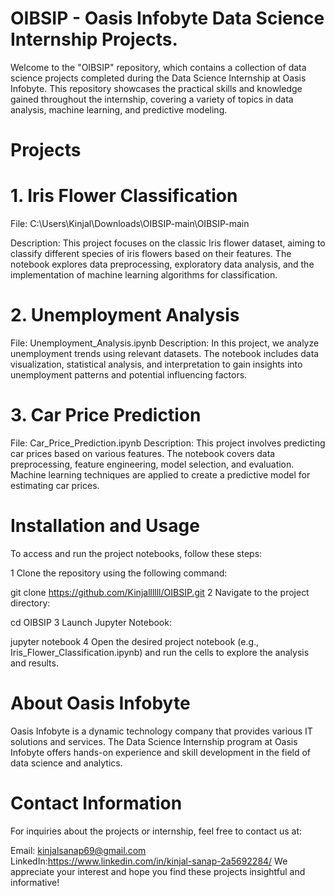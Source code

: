 # OIBSIP - Oasis Infobyte Data Science Internship Projects.
Welcome to the "OIBSIP" repository, which contains a collection of data science projects completed during the Data Science Internship at Oasis Infobyte. This repository showcases the practical skills and knowledge gained throughout the internship, covering a variety of topics in data analysis, machine learning, and predictive modeling.
# Projects
# 1. Iris Flower Classification
File: C:\Users\Kinjal\Downloads\OIBSIP-main\OIBSIP-main

Description: This project focuses on the classic Iris flower dataset, aiming to classify different species of iris flowers based on their features. The notebook explores data preprocessing, exploratory data analysis, and the implementation of machine learning algorithms for classification.
# 2. Unemployment Analysis
File: Unemployment_Analysis.ipynb
Description: In this project, we analyze unemployment trends using relevant datasets. The notebook includes data visualization, statistical analysis, and interpretation to gain insights into unemployment patterns and potential influencing factors.
# 3. Car Price Prediction
File: Car_Price_Prediction.ipynb
Description: This project involves predicting car prices based on various features. The notebook covers data preprocessing, feature engineering, model selection, and evaluation. Machine learning techniques are applied to create a predictive model for estimating car prices.
# Installation and Usage
To access and run the project notebooks, follow these steps:

1 Clone the repository using the following command:

git clone https://github.com/Kinjallllll/OIBSIP.git
2 Navigate to the project directory:

cd OIBSIP
3 Launch Jupyter Notebook:

jupyter notebook
4 Open the desired project notebook (e.g., Iris_Flower_Classification.ipynb) and run the cells to explore the analysis and results.

# About Oasis Infobyte
Oasis Infobyte is a dynamic technology company that provides various IT solutions and services. The Data Science Internship program at Oasis Infobyte offers hands-on experience and skill development in the field of data science and analytics.

# Contact Information
For inquiries about the projects or internship, feel free to contact us at:

Email: kinjalsanap69@gmail.com
LinkedIn:https://www.linkedin.com/in/kinjal-sanap-2a5692284/
We appreciate your interest and hope you find these projects insightful and informative!

